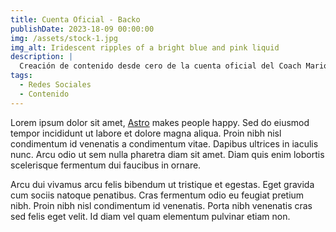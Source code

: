 ```yaml
---
title: Cuenta Oficial - Backo
publishDate: 2023-18-09 00:00:00
img: /assets/stock-1.jpg
img_alt: Iridescent ripples of a bright blue and pink liquid
description: |
  Creación de contenido desde cero de la cuenta oficial del Coach Mario Bolaños.
tags:
  - Redes Sociales
  - Contenido
---
```


Lorem ipsum dolor sit amet, <a href="https://astro.build/">Astro</a> makes people happy. Sed do eiusmod tempor incididunt ut labore et dolore magna aliqua. Proin nibh nisl condimentum id venenatis a condimentum vitae. Dapibus ultrices in iaculis nunc. Arcu odio ut sem nulla pharetra diam sit amet. Diam quis enim lobortis scelerisque fermentum dui faucibus in ornare.

Arcu dui vivamus arcu felis bibendum ut tristique et egestas. Eget gravida cum sociis natoque penatibus. Cras fermentum odio eu feugiat pretium nibh. Proin nibh nisl condimentum id venenatis. Porta nibh venenatis cras sed felis eget velit. Id diam vel quam elementum pulvinar etiam non.
